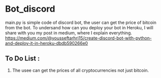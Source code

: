 # Bot_discord
main.py is simple code of discord bot, the user can get the price of bitcoin from the bot.
To undersand how can you deploy your bot in Heroku, I will share with you my post in medium, where I explain everything.
https://medium.com/@yousseftarhri15/create-discord-bot-with-python-and-deploy-it-in-heroku-dbdb590266e0

## To Do List :
1. The usee can get the prices of all cryptocurrencies not just bitcoin.
